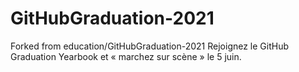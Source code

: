 # GitHubGraduation-2021
Forked from education/GitHubGraduation-2021 Rejoignez le GitHub Graduation Yearbook et « marchez sur scène » le 5 juin.
